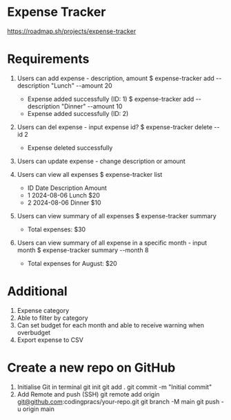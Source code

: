 # Expense Tracker
https://roadmap.sh/projects/expense-tracker

# Requirements
1. Users can add expense - description, amount
    $ expense-tracker add --description "Lunch" --amount 20
    - Expense added successfully (ID: 1)
    $ expense-tracker add --description "Dinner" --amount 10
    - Expense added successfully (ID: 2)

2. Users can del expense - input expense id?
    $ expense-tracker delete --id 2
    - Expense deleted successfully

3. Users can update expense - change description or amount

4. Users can view all expenses
    $ expense-tracker list
    - ID  Date       Description  Amount
    - 1   2024-08-06  Lunch        $20
    - 2   2024-08-06  Dinner       $10  

5. Users can view summary of all expenses
    $ expense-tracker summary
    - Total expenses: $30

6. Users can view summary of all expense in a specific month - input month
    $ expense-tracker summary --month 8
    - Total expenses for August: $20

# Additional
1. Expense category
2. Able to filter by category
3. Can set budget for each month and able to receive warning when overbudget
4. Export expense to CSV

# Create a new repo on GitHub
1. Initialise Git in terminal git init git add . git commit -m "Initial commit"
2. Add Remote and push (SSH) git remote add origin git@github.com:codingpracs/your-repo.git git branch -M main git push -u origin main
